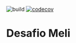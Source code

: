 ![build](https://github.com/Marcelo-Scarton/DesafioMeli/actions/workflows/build.yml/badge.svg)
[![codecov](https://codecov.io/gh/Marcelo-Scarton/DesafioMeli/branch/main/graph/badge.svg?token=T6SOKX1JDH)](https://codecov.io/gh/Marcelo-Scarton/DesafioMeli)
# Desafio Meli